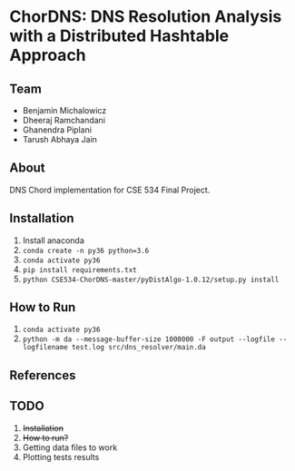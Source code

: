 # ChorDNS: DNS Resolution Analysis with a Distributed Hashtable Approach

## Team

* Benjamin Michalowicz
* Dheeraj Ramchandani
* Ghanendra Piplani
* Tarush Abhaya Jain 

## About

DNS Chord implementation for CSE 534 Final Project.

## Installation

1. Install anaconda
2. `conda create -n py36 python=3.6`
3. `conda activate py36`
4. `pip install requirements.txt`
5. `python ‪CSE534-ChorDNS-master/pyDistAlgo-1.0.12/setup.py install`


## How to Run

1. `conda activate py36`
2. `python -m da --message-buffer-size 1000000 -F output --logfile --logfilename test.log src/dns_resolver/main.da`

## References

## TODO

1. ~~Installation~~
2. ~~How to run?~~
3. Getting data files to work
4. Plotting tests results
